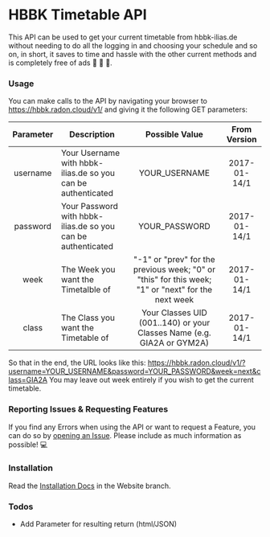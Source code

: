 # HBBK Timetable API

This API can be used to get your current timetable from hbbk-ilias.de without needing to do all the logging in and choosing your schedule and so on, in short, it saves to time and hassle with the other current methods and is completely free of ads 🤑 🤑 🤑.

### Usage
You can make calls to the API by navigating your browser to https://hbbk.radon.cloud/v1/ and giving it the following GET parameters:

| Parameter 	| Description                                                  	|                                           Possible Value                                           	| From Version 	|
|:---------:	|--------------------------------------------------------------	|:--------------------------------------------------------------------------------------------------:	|:------------:	|
| username  	| Your Username with hbbk-ilias.de so you can be authenticated 	| YOUR_USERNAME                                                                                      	| 2017-01-14/1 	|
| password  	| Your Password with hbbk-ilias.de so you can be authenticated 	| YOUR_PASSWORD                                                                                      	| 2017-01-14/1 	|
| week      	| The Week you want the Timetalble of                          	| "-1" or "prev" for the previous week; "0" or "this" for this week; "1" or "next" for the next week 	| 2017-01-14/1 	|
| class     	| The Class you want the Timetable of                          	| Your Classes UID (001..140) or your Classes Name (e.g. GIA2A or GYM2A)                             	| 2017-01-14/1 	|

So that in the end, the URL looks like this: https://hbbk.radon.cloud/v1/?username=YOUR_USERNAME&password=YOUR_PASSWORD&week=next&class=GIA2A
You may leave out week entirely if you wish to get the current timetable.


### Reporting Issues & Requesting Features
If you find any Errors when using the API or want to request a Feature, you can do so by [opening an Issue](https://github.com/lucakiebel/HBBK_API/issues/new). Please include as much information as possible! 💻


### Installation
Read the [Installation Docs](https://github.com/lucakiebel/HBBK_API/blob/website/README.md) in the Website branch.


### Todos

 - Add Parameter for resulting return (html/JSON)

